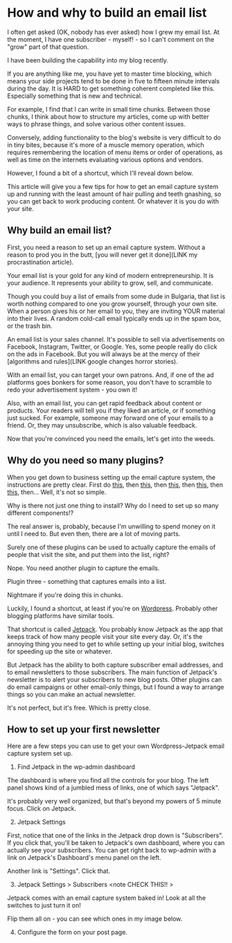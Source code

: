 How and why to build an email list
==================================

I often get asked (OK, nobody has ever asked) how I grew my email list.  At the moment, I have one subscriber - myself! - so I can't comment on the "grow" part of that question.

I have been building the capability into my blog recently.

If you are anything like me, you have yet to master time blocking, which means your side projects tend to be done in five to fifteen minute intervals during the day.  It is HARD to get something coherent completed like this.  Especially something that is new and technical.

For example, I find that I can write in small time chunks.  Between those chunks, I think about how to structure my articles, come up with better ways to phrase things, and solve various other content issues.

Conversely, adding functionality to the blog's website is very difficult to do in tiny bites, because it's more of a muscle memory operation, which requires remembering the location of menu items or order of operations, as well as time on the internets evaluating various options and vendors.

However, I found a bit of a shortcut, which I'll reveal down below.

This article will give you a few tips for how to get an email capture system up and running with the least amount of hair pulling and teeth gnashing, so you can get back to work producing content.  Or whatever it is you do with your site.

## Why build an email list?

First, you need a reason to set up an email capture system.  Without a reason to prod you in the butt, [you will never get it done](LINK my procrastination article).

Your email list is your gold for any kind of modern entrepreneurship.  It is your audience.  It represents your ability to grow, sell, and communicate.

Though you could buy a list of emails from some dude in Bulgaria, that list is worth nothing compared to one you grow yourself, through your own site.  When a person gives his or her email to you, they are inviting YOUR material into their lives.  A random cold-call email typically ends up in the spam box, or the trash bin.

An email list is your sales channel.  It's possible to sell via advertisements on Facebook, Instagram, Twitter, or Google.  Yes, some people really do click on the ads in Facebook.  But you will always be at the mercy of their [algorithms and rules](LINK google changes horror stories).

With an email list, you can target your own patrons.  And, if one of the ad platforms goes bonkers for some reason, you don't have to scramble to redo your advertisement system - you own it!

Also, with an email list, you can get rapid feedback about content or products.  Your readers will tell you if they liked an article, or if something just sucked.  For example, someone may forward one of your emails to a friend.  Or, they may unsubscribe, which is also valuable feedback.

Now that you're convinced you need the emails, let's get into the weeds.

## Why do you need so many plugins?

When you get down to business setting up the email capture system, the instructions are pretty clear.  First do [this](LINK), then [this](LINK), then [this](LINK), then [this](LINK), then [this](LINK), then...  Well, it's not so simple.

Why is there not just one thing to install?  Why do I need to set up so many different components!?

The real answer is, probably, because I'm unwilling to spend money on it until I need to.  But even then, there are a lot of moving parts.

Surely one of these plugins can be used to actually capture the emails of people that visit the site, and put them into the list, right?

Nope.  You need another plugin to capture the emails.

Plugin three - something that captures emails into a list.

Nightmare if you're doing this in chunks.

Luckily, I found a shortcut, at least if you're on [Wordpress](LINK).  Probably other blogging platforms have similar tools.

That shortcut is called [Jetpack](LINK).  You probably know Jetpack as the app that keeps track of how many people visit your site every day.  Or, it's the annoying thing you need to get to while setting up your initial blog, switches for speeding up the site or whatever.

But Jetpack has the ability to both capture subscriber email addresses, and to email newsletters to those subscribers.  The main function of Jetpack's newsletter is to alert your subscribers to new blog posts.  Other plugins can do email campaigns or other email-only things, but I found a way to arrange things so you can make an actual newsletter.

It's not perfect, but it's free.  Which is pretty close.

## How to set up your first newsletter

Here are a few steps you can use to get your own Wordpress-Jetpack email capture system set up.

1. Find Jetpack in the wp-admin dashboard

The dashboard is where you find all the controls for your blog.  The left panel shows kind of a jumbled mess of links, one of which says "Jetpack".

<note IMAGE OF THE WP-ADMIN SIDE PANEL >

It's probably very well organized, but that's beyond my powers of 5 minute focus.  Click on Jetpack.

2. Jetpack Settings

First, notice that one of the links in the Jetpack drop down is "Subscribers".  If you click that, you'll be taken to Jetpack's own dashboard, where you can actually see your subscribers.  You can get right back to wp-admin with a link on Jetpack's Dashboard's menu panel on the left.

Another link is "Settings".  Click that.

3. Jetpack Settings > Subscribers  <note CHECK THIS!! >

Jetpack comes with an email capture system baked in!  Look at all the switches to just turn it on!

Flip them all on - you can see which ones in my image below.

<note IMAGE OF YOUR FORM SETTING SWITCHES>

4. Configure the form on your post page.
